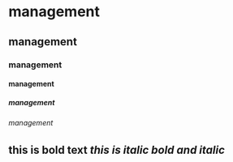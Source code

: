 # management
## management
### management
#### management
##### management
###### management
**this is bold text**
*this is italic*
***bold and italic***
--------------------------------
